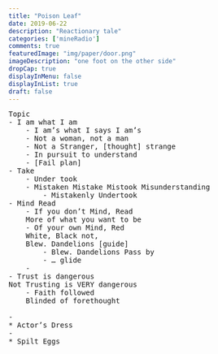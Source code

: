 ```yaml
---
title: "Poison Leaf"
date: 2019-06-22
description: "Reactionary tale"
categories: ['mineRadio']
comments: true
featuredImage: "img/paper/door.png"
imageDescription: "one foot on the other side"
dropCap: true
displayInMenu: false
displayInList: true
draft: false
---
```


<pre>
Topic
- I am what I am
	- I am’s what I says I am’s
	- Not a woman, not a man
	- Not a Stranger, [thought] strange
	- In pursuit to understand
	- [Fail plan]
- Take
	- Under took
	- Mistaken Mistake Mistook Misunderstanding
		- Mistakenly Undertook
- Mind Read
	- If you don’t Mind, Read
	More of what you want to be
	- Of your own Mind, Red
	White, Black not,
	Blew. Dandelions [guide]
		- Blew. Dandelions Pass by
		- … glide
	- 
- Trust is dangerous
Not Trusting is VERY dangerous
	- Faith followed
	Blinded of forethought
	
- 
* Actor’s Dress
- 
* Spilt Eggs
</pre>
